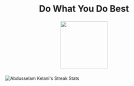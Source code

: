 <h1 align="center"> Do What You Do Best </h1>

###

<div align="center">
  <img height="150" src="https://camo.githubusercontent.com/34b5dd11970891ac4707d4c96bc6bf6f209a0df904e3b2fd3fa6c38294e4d790/68747470733a2f2f692e70696e696d672e636f6d2f6f726967696e616c732f63612f32362f32652f63613236326530333534656561333131633431313334633365346263336263322e676966"  />
</div>

###

 <img align="center" alt="Abdusselam Kelani's Streak Stats"
     src="https://github-readme-streak-stats.herokuapp.com/?user=abdkelanii&theme=black-ice&hide_border=true&stroke=0000&background=0D1117&ring=60D9FA&fire=60D9FA&currStreakLabel=60D9FA&center"/>


